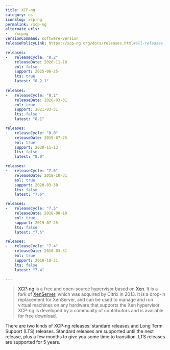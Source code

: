 ```yaml
---
title: XCP-ng
category: os
iconSlug: xcp-ng
permalink: /xcp-ng
alternate_urls:
-   /xcpng
versionCommand: software-version
releasePolicyLink: https://xcp-ng.org/docs/releases.html#all-releases

releases:
-   releaseCycle: "8.2"
    releaseDate: 2020-11-18
    eol: false
    support: 2025-06-25
    lts: true
    latest: "8.2.1"
    
releases:
-   releaseCycle: "8.1"
    releaseDate: 2020-03-31
    eol: true
    support: 2021-03-31
    lts: false
    latest: "8.1"

releases:
-   releaseCycle: "8.0"
    releaseDate: 2019-07-25
    eol: true
    support: 2020-11-13
    lts: false
    latest: "8.0"

releases:
-   releaseCycle: "7.6"
    releaseDate: 2018-10-31
    eol: true
    support: 2020-03-30
    lts: false
    latest: "7.6"

releases:
-   releaseCycle: "7.5"
    releaseDate: 2018-08-10
    eol: true
    support: 2019-07-25
    lts: false
    latest: "7.5"

releases:
-   releaseCycle: "7.4"
    releaseDate: 2018-03-31
    eol: true
    support: 2018-10-31
    lts: false
    latest: "7.4"

---
```


> [XCP-ng](https://xcp-ng.org) is a free and open-source hypervisor based on [Xen](https://xenproject.org/). It is a fork of [XenServer](https://xenserver.org/), which was acquired by Citrix in 2013. It is a drop-in replacement for XenServer, and can be used to manage and run virtual machines on any hardware that supports the Xen hypervisor. XCP-ng is developed by a community of contributors and is available for free download. 

There are two kinds of XCP-ng releases: standard releases and Long Term Support (LTS) releases. Standard releases are supported until the next release, plus a few months to give you some time to transition. LTS releases are supported for 5 years.
